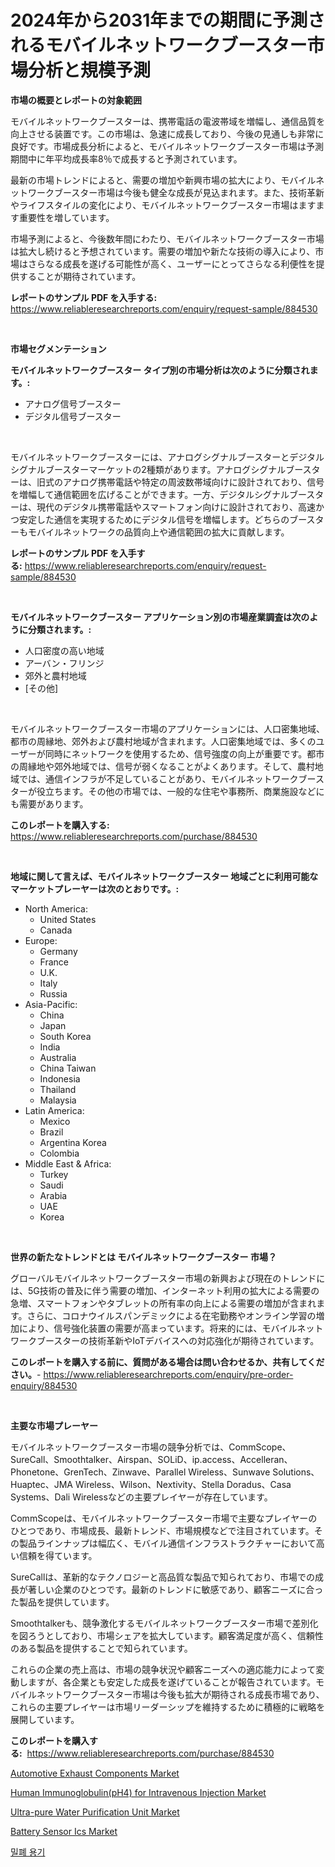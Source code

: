 <p><h1>2024年から2031年までの期間に予測されるモバイルネットワークブースター市場分析と規模予測</h1></p><p><strong>市場の概要とレポートの対象範囲</strong></p>
<p><p>モバイルネットワークブースターは、携帯電話の電波帯域を増幅し、通信品質を向上させる装置です。この市場は、急速に成長しており、今後の見通しも非常に良好です。市場成長分析によると、モバイルネットワークブースター市場は予測期間中に年平均成長率8％で成長すると予測されています。</p><p>最新の市場トレンドによると、需要の増加や新興市場の拡大により、モバイルネットワークブースター市場は今後も健全な成長が見込まれます。また、技術革新やライフスタイルの変化により、モバイルネットワークブースター市場はますます重要性を増しています。</p><p>市場予測によると、今後数年間にわたり、モバイルネットワークブースター市場は拡大し続けると予想されています。需要の増加や新たな技術の導入により、市場はさらなる成長を遂げる可能性が高く、ユーザーにとってさらなる利便性を提供することが期待されています。</p></p>
<p><strong>レポートのサンプル PDF を入手する:</strong> <a href="https://www.reliableresearchreports.com/enquiry/request-sample/884530">https://www.reliableresearchreports.com/enquiry/request-sample/884530</a></p>
<p>&nbsp;</p>
<p><strong>市場セグメンテーション</strong></p>
<p><strong>モバイルネットワークブースター タイプ別の市場分析は次のように分類されます。:</strong></p>
<p><ul><li>アナログ信号ブースター</li><li>デジタル信号ブースター</li></ul></p>
<p>&nbsp;</p>
<p><p>モバイルネットワークブースターには、アナログシグナルブースターとデジタルシグナルブースターマーケットの2種類があります。アナログシグナルブースターは、旧式のアナログ携帯電話や特定の周波数帯域向けに設計されており、信号を増幅して通信範囲を広げることができます。一方、デジタルシグナルブースターは、現代のデジタル携帯電話やスマートフォン向けに設計されており、高速かつ安定した通信を実現するためにデジタル信号を増幅します。どちらのブースターもモバイルネットワークの品質向上や通信範囲の拡大に貢献します。</p></p>
<p><strong>レポートのサンプル PDF を入手する:</strong>&nbsp;<a href="https://www.reliableresearchreports.com/enquiry/request-sample/884530">https://www.reliableresearchreports.com/enquiry/request-sample/884530</a></p>
<p>&nbsp;</p>
<p><strong> モバイルネットワークブースター アプリケーション別の市場産業調査は次のように分類されます。:</strong></p>
<p><ul><li>人口密度の高い地域</li><li>アーバン・フリンジ</li><li>郊外と農村地域</li><li>[その他]</li></ul></p>
<p>&nbsp;</p>
<p><p>モバイルネットワークブースター市場のアプリケーションには、人口密集地域、都市の周縁地、郊外および農村地域が含まれます。人口密集地域では、多くのユーザーが同時にネットワークを使用するため、信号強度の向上が重要です。都市の周縁地や郊外地域では、信号が弱くなることがよくあります。そして、農村地域では、通信インフラが不足していることがあり、モバイルネットワークブースターが役立ちます。その他の市場では、一般的な住宅や事務所、商業施設などにも需要があります。</p></p>
<p><strong>このレポートを購入する:</strong>&nbsp; <a href="https://www.reliableresearchreports.com/purchase/884530">https://www.reliableresearchreports.com/purchase/884530</a></p>
<p>&nbsp;</p>
<p><strong>地域に関して言えば、モバイルネットワークブースター 地域ごとに利用可能なマーケットプレーヤーは次のとおりです。:</strong></p>
<p><ul>
    <li>
        North America:
        <ul>
            <li>United States</li>
            <li>Canada</li>
        </ul>
    </li>
    <li>
        Europe:
        <ul>
            <li>Germany</li>
            <li>France</li>
            <li>U.K.</li>
            <li>Italy</li>
            <li>Russia</li>
        </ul>
    </li>
    <li>
        Asia-Pacific:
        <ul>
            <li>China</li>
            <li>Japan</li>
            <li>South Korea</li>
            <li>India</li>
            <li>Australia</li>
            <li>China Taiwan</li>
            <li>Indonesia</li>
            <li>Thailand</li>
            <li>Malaysia</li>
        </ul>
    </li>
    <li>
        Latin America:
        <ul>
            <li>Mexico</li>
            <li>Brazil</li>
            <li>Argentina Korea</li>
            <li>Colombia</li>
        </ul>
    </li>
    <li>
        Middle East & Africa:
        <ul>
            <li>Turkey</li>
            <li>Saudi</li>
            <li>Arabia</li>
            <li>UAE</li>
            <li>Korea</li>
        </ul>
    </li>
    </ul></p>
<p>&nbsp;</p>
<p><strong>世界の新たなトレンドとは モバイルネットワークブースター 市場？</strong></p>
<p><p>グローバルモバイルネットワークブースター市場の新興および現在のトレンドには、5G技術の普及に伴う需要の増加、インターネット利用の拡大による需要の急増、スマートフォンやタブレットの所有率の向上による需要の増加が含まれます。さらに、コロナウイルスパンデミックによる在宅勤務やオンライン学習の増加により、信号強化装置の需要が高まっています。将来的には、モバイルネットワークブースターの技術革新やIoTデバイスへの対応強化が期待されています。</p></p>
<p><strong>このレポートを購入する前に、質問がある場合は問い合わせるか、共有してください。</strong>- <a href="https://www.reliableresearchreports.com/enquiry/pre-order-enquiry/884530">https://www.reliableresearchreports.com/enquiry/pre-order-enquiry/884530</a></p>
<p>&nbsp;</p>
<p><strong>主要な市場プレーヤー</strong></p>
<p><p>モバイルネットワークブースター市場の競争分析では、CommScope、SureCall、Smoothtalker、Airspan、SOLiD、ip.access、Accelleran、Phonetone、GrenTech、Zinwave、Parallel Wireless、Sunwave Solutions、Huaptec、JMA Wireless、Wilson、Nextivity、Stella Doradus、Casa Systems、Dali Wirelessなどの主要プレイヤーが存在しています。</p><p>CommScopeは、モバイルネットワークブースター市場で主要なプレイヤーのひとつであり、市場成長、最新トレンド、市場規模などで注目されています。その製品ラインナップは幅広く、モバイル通信インフラストラクチャーにおいて高い信頼を得ています。</p><p>SureCallは、革新的なテクノロジーと高品質な製品で知られており、市場での成長が著しい企業のひとつです。最新のトレンドに敏感であり、顧客ニーズに合った製品を提供しています。</p><p>Smoothtalkerも、競争激化するモバイルネットワークブースター市場で差別化を図ろうとしており、市場シェアを拡大しています。顧客満足度が高く、信頼性のある製品を提供することで知られています。</p><p>これらの企業の売上高は、市場の競争状況や顧客ニーズへの適応能力によって変動しますが、各企業とも安定した成長を遂げていることが報告されています。モバイルネットワークブースター市場は今後も拡大が期待される成長市場であり、これらの主要プレイヤーは市場リーダーシップを維持するために積極的に戦略を展開しています。</p></p>
<p><strong>このレポートを購入する:</strong>&nbsp;&nbsp;<a href="https://www.reliableresearchreports.com/purchase/884530">https://www.reliableresearchreports.com/purchase/884530</a></p>
<p><p><a href="https://github.com/gdfhhhj/Market-Research-Report-List-3/blob/main/automotive-exhaust-components-market.md">Automotive Exhaust Components Market</a></p><p><a href="https://issuu.com/reportprime-2/docs/human-immunoglobulinph4-for-intravenous-injection-">Human Immunoglobulin(pH4) for Intravenous Injection Market</a></p><p><a href="https://frill-swim-3cd.notion.site/Ultra-pure-Water-Purification-Unit-Market-Research-Report-Provides-thorough-Industry-Overview-which-8070bf742d194376a85f0107e6ce692b">Ultra-pure Water Purification Unit Market</a></p><p><a href="https://view.publitas.com/reportprime-1/battery-sensor-ics-market-centers-on-aspects-such-as-market-growth-market-share-market-opportunity-and-projected-forecasts-spanning-from-2024-to-2031/">Battery Sensor Ics Market</a></p><p><a href="https://github.com/vs2869dizt0/Market-Research-Report-List-1/blob/main/1265582187405.md">밀폐 용기</a></p></p>